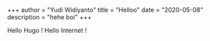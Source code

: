 +++
author = "Yudi Widiyanto"
title = "Helloo"
date = "2020-05-08"
description = "hehe boi"
+++

Hello Hugo !
Hello Internet !
